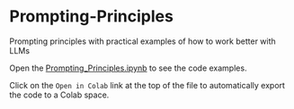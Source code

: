 # Prompting-Principles
Prompting principles with practical examples of how to work better with LLMs

Open the [Prompting_Principles.ipynb](https://github.com/jaireina/Prompting-Principles/blob/main/Prompting_Principles.ipynb) to see the code examples.

Click on the `Open in Colab` link at the top of the file to automatically export the code to a Colab space.
